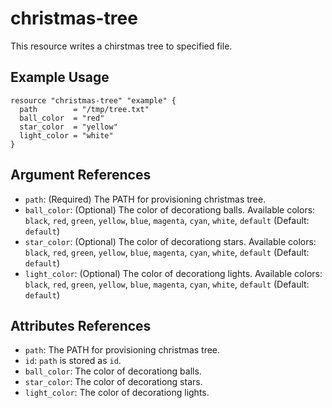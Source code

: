 # christmas-tree

This resource writes a chirstmas tree to specified file.

## Example Usage

```hcl
resource "christmas-tree" "example" {
  path        = "/tmp/tree.txt"
  ball_color  = "red"
  star_color  = "yellow"
  light_color = "white"
}
```

## Argument References

* `path`: (Required) The PATH for provisioning christmas tree.
* `ball_color`: (Optional) The color of decorationg balls. Available colors: `black`, `red`, `green`, `yellow`, `blue`, `magenta`, `cyan`, `white`, `default` (Default: `default`)
* `star_color`: (Optional) The color of decorationg stars. Available colors: `black`, `red`, `green`, `yellow`, `blue`, `magenta`, `cyan`, `white`, `default` (Default: `default`)
* `light_color`: (Optional) The color of decorationg lights. Available colors: `black`, `red`, `green`, `yellow`, `blue`, `magenta`, `cyan`, `white`, `default` (Default: `default`)

## Attributes References

* `path`: The PATH for provisioning christmas tree.
* `id`: `path` is stored as `id`.
* `ball_color`: The color of decorationg balls.
* `star_color`: The color of decorationg stars.
* `light_color`: The color of decorationg lights.
